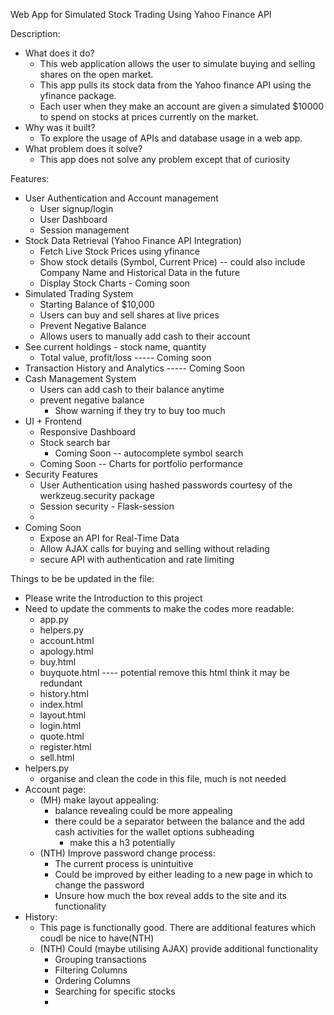 Web App for Simulated Stock Trading Using Yahoo Finance API


Description:
- What does it do?
  - This web application allows the user to simulate buying and selling shares on the open market.
  - This app pulls its stock data from the Yahoo finance API using the yfinance package.
  - Each user when they make an account are given a simulated $10000 to spend on stocks at prices currently on the market.
- Why was it built?
  - To explore the usage of APIs and database usage in a web app.
- What problem does it solve?
  - This app does not solve any problem except that of curiosity

Features:
- User Authentication and Account management
  - User signup/login
  - User Dashboard
  - Session management
- Stock Data Retrieval (Yahoo Finance API Integration)
  - Fetch Live Stock Prices using yfinance
  - Show stock details (Symbol, Current Price) -- could also include Company Name and Historical Data in the future
  - Display Stock Charts - Coming soon
- Simulated Trading System
  - Starting Balance of $10,000
  - Users can buy and sell shares at live prices
  - Prevent Negative Balance
  - Allows users to manually add cash to their account
- See current holdings - stock name, quantity
  - Total value, profit/loss ----- Coming soon
- Transaction History and Analytics ----- Coming Soon
- Cash Management System
  - Users can add cash to their balance anytime
  - prevent negative balance
    - Show warning if they try to buy too much
- UI + Frontend
  - Responsive Dashboard
  - Stock search bar
    - Coming Soon -- autocomplete symbol search
  - Coming Soon -- Charts for portfolio performance
- Security Features
  - User Authentication using hashed passwords courtesy of the werkzeug.security package
  - Session security - Flask-session
  - 
- Coming Soon
  - Expose an API for Real-Time Data
  - Allow AJAX calls for buying and selling without relading
  - secure API with authentication and rate limiting

Things to be be updated in the file:
- Please write the Introduction to this project
- Need to update the comments to make the codes more readable:
  - app.py
  - helpers.py
  - account.html
  - apology.html
  - buy.html
  - buyquote.html ---- potential remove this html think it may be redundant
  - history.html
  - index.html
  - layout.html
  - login.html
  - quote.html
  - register.html
  - sell.html
- helpers.py
  - organise and clean the code in this file, much is not needed
- Account page:
  - (MH) make layout appealing:
    - balance revealing could be more appealing
    - there could be a separator between the balance and the add cash activities for the wallet options subheading
      - make this a h3 potentially
  - (NTH) Improve password change process:
    - The current process is unintuitive
    - Could be improved by either leading to a new page in which to change the password
    - Unsure how much the box reveal adds to the site and its functionality
- History:
  - This page is functionally good. There are additional features which coudl be nice to have(NTH)
  - (NTH) Could (maybe utilising AJAX) provide additional functionality
    - Grouping transactions
    - Filtering Columns
    - Ordering Columns
    - Searching for specific stocks
    -